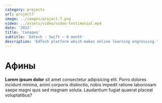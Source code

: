 ```yaml
---
category: projects
url: project7
image: ../images/project-7.png
video: ../assets/video/video-testimonial.mp4
date: '2022'
title: 'Складно'
subtitle: 'Edtech - Swift – 6 month'
description: 'EdTech platform which makes online learning engrossing.'
---
```


# Афины
**Lorem ipsum dolor** sit amet consectetur adipisicing elit. Porro dolores incidunt minima, animi corporis distinctio, nobis impedit ratione laboriosam saepe magni quis sed magnam soluta. Laudantium fugiat quaerat placeat voluptatibus?
